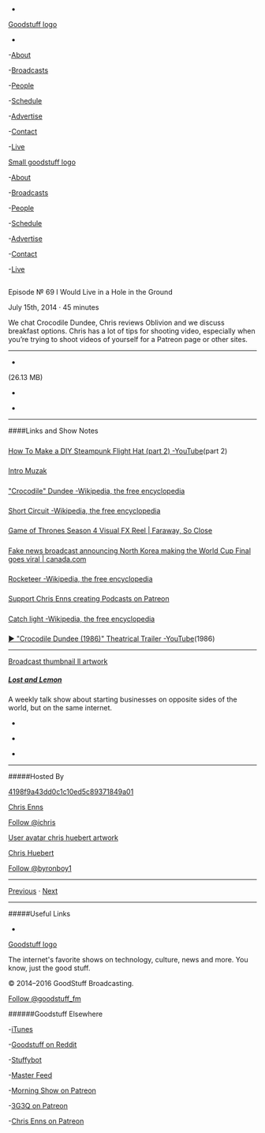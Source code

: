 

-
[Goodstuff logo](http://www.goodstuff.fm/)[](/assets/goodstuff_logo-17c1fe6f378352de5d7345f76152130b.svg)

-


-[About](/about)

-[Broadcasts](/broadcasts)

-[People](/people)

-[Schedule](/schedule)

-[Advertise](/advertise)

-[Contact](/contact)

-[Live](/live)


[Small goodstuff logo](http://www.goodstuff.fm/)[](/assets/small_goodstuff_logo-bf032e72b9ec41494f4d90905f1ad619.svg)


-[About](/about)

-[Broadcasts](/broadcasts)

-[People](/people)

-[Schedule](/schedule)

-[Advertise](/advertise)

-[Contact](/contact)

-[Live](/live)


##
Episode № 69
I Would Live in a Hole in the Ground


July 15th, 2014
&middot;
45
minutes


We chat Crocodile Dundee, Chris reviews Oblivion and we discuss breakfast options. Chris has a lot of tips for shooting video, especially when you&rsquo;re trying to shoot videos of yourself for a Patreon page or other sites.


------------------------------


-
[](http://podcasts-1.feedpress.co/10591/ll-69.mp3)(26.13 MB)

-
[](http://twitter.com/intent/tweet?text=Lost%20and%20Lemon%20%E2%84%96%2069%20on%20@goodstuff_fm%20-%20http://goodstuff.fm/ll/69)

-
[](http://www.facebook.com/sharer/sharer.php?u=http://goodstuff.fm/ll/69)


------------------------------


####Links and Show Notes

#####
[How To Make a DIY Steampunk Flight Hat (part 2) -YouTube](https://www.youtube.com/watch?v=VCcZUbJvo14)(part 2)


#####
[Intro Muzak](http://audiojungle.net/item/simple/503211?)


#####
["Crocodile" Dundee -Wikipedia, the free encyclopedia](http://en.wikipedia.org/wiki/%22Crocodile%22_Dundee)


#####
[Short Circuit -Wikipedia, the free encyclopedia](http://en.wikipedia.org/wiki/Short_Circuit)


#####
[Game of Thrones Season 4 Visual FX Reel | Faraway, So Close](http://www.chrisenns.com/2014/07/game-of-thrones-season-4-visual-fx-reel/)


#####
[Fake news broadcast announcing North Korea making the World Cup Final goes viral | canada.com](http://o.canada.com/sports/fake-news-broadcast-announcing-north-korea-has-made-the-world-cup-final-goes-viral)


#####
[Rocketeer -Wikipedia, the free encyclopedia](http://en.wikipedia.org/wiki/Rocketeer)


#####
[Support Chris Enns creating Podcasts on Patreon](http://www.patreon.com/ichris)


#####
[Catch light -Wikipedia, the free encyclopedia](http://en.wikipedia.org/wiki/Catch_light)


#####
[▶ "Crocodile Dundee (1986)" Theatrical Trailer -YouTube](https://www.youtube.com/watch?v=JrRfx71_4CQ)(1986)


------------------------------


[Broadcast thumbnail ll artwork](/ll)[](https://goodstuffs3.s3.amazonaws.com/uploads/broadcast/image/26/broadcast_thumbnail_ll_artwork.png)

##### [Lost and Lemon](/ll)


A weekly talk show about starting businesses on opposite sides of the world, but on the same internet.

-
[](https://itunes.apple.com/ca/podcast/lost-lemon-brothers-in-business/id467564174?mt=2)

-
[](http://feeds.goodstuff.fm/ll)

-
[](mailto:chris@goodstuff.fm?cc=sponsorship%40goodstuff.fm&subject=%5BGoodStuff%20FM%5D%20Sponsorship%20Inquiry%20for%20Lost%20and%20Lemon)


------------------------------


#####Hosted By


[4198f9a43dd0c1c10ed5c89371849a01](/people/chris-enns)[](http://gravatar.com/avatar/4198f9a43dd0c1c10ed5c89371849a01.png?s=300&r=pg)

[Chris Enns](/people/chris-enns)


[Follow @ichris](https://twitter.com/ichris)


[User avatar chris huebert artwork](/people/chris-huebert)[](https://goodstuffs3.s3.amazonaws.com/uploads/user/avatar/41/user_avatar_chris-huebert_artwork.png)

[Chris Huebert](/people/chris-huebert)


[Follow @byronboy1](https://twitter.com/byronboy1)


------------------------------


[Previous](/ll/68)
&middot;
[Next](/ll/70)


------------------------------


#####Useful Links

-
[](mailto:chris@goodstuff.fm?subject=%5BGoodstuff%20FM%5D%20Feedback%20for%20Lost%20and%20Lemon)


[Goodstuff logo](http://www.goodstuff.fm/)[](/assets/goodstuff_logo-17c1fe6f378352de5d7345f76152130b.svg)


The internet's favorite shows on technology, culture, news and more. You know, just the good stuff.


&copy; 2014&ndash;2016 GoodStuff Broadcasting.

[Follow @goodstuff_fm](https://twitter.com/goodstufffm)


######Goodstuff Elsewhere

-[iTunes](https://itunes.apple.com/us/artist/goodstuff-fm/id843385597?mt=2)

-[Goodstuff on Reddit](https://www.reddit.com/r/Goodstuff_fm/)

-[Stuffybot](http://stuffybot.goodstuff.fm)

-[Master Feed](/master/feed)

-[Morning Show on Patreon](https://www.patreon.com/morningshow)

-[3G3Q on Patreon](https://www.patreon.com/3g3q)

-[Chris Enns on Patreon](https://www.patreon.com/ichris)
